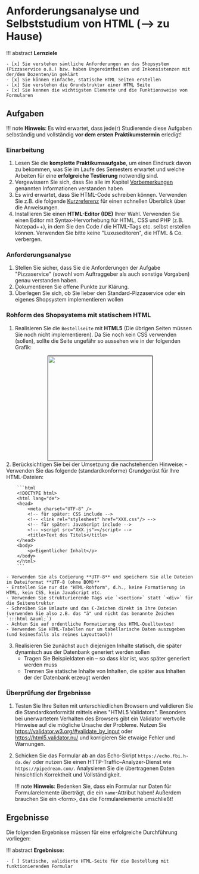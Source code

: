 # Anforderungsanalyse und Selbststudium von HTML (--> zu Hause)

!!! abstract
    **Lernziele**

    - [x] Sie verstehen sämtliche Anforderungen an das Shopsystem (Pizzaservice o.ä.) bzw. haben Ungereimtheiten und Inkonsistenzen mit der/dem Dozenten/in geklärt
    - [x] Sie können einfache, statische HTML Seiten erstellen
    - [x] Sie verstehen die Grundstruktur einer HTML Seite
    - [x] Sie kennen die wichtigsten Elemente und die Funktionsweise von Formularen

## Aufgaben

!!! note
    **Hinweis**: Es wird erwartet, dass jede\(r\) Studierende diese Aufgaben selbständig und vollständig **vor dem ersten Praktikumstermin** erledigt! 

### Einarbeitung 

1. Lesen Sie die **komplette Praktikumsaufgabe**, um einen Eindruck davon zu bekommen, was Sie im Laufe des Semesters erwartet und welche Arbeiten für eine **erfolgreiche Testierung** notwendig sind.
2. Vergewissern Sie sich, dass Sie alle im Kapitel [Vorbemerkungen](vorbemerkung.md) genannten Informationen verstanden haben 
3. Es wird erwartet, dass Sie HTML-Code schreiben können. Verwenden Sie z.B. die folgende [Kurzreferenz](https://websitesetup.org/HTML5-cheat-sheet.pdf) für einen schnellen Überblick über die Anweisungen.
4. Installieren Sie einen **HTML-Editor (IDE)** Ihrer Wahl. Verwenden Sie einen Editor mit Syntax-Hervorhebung für HTML, CSS und PHP (z.B. Notepad++), in dem Sie den Code / die HTML-Tags etc. selbst erstellen können. Verwenden Sie bitte keine "Luxuseditoren", die HTML & Co. verbergen.

### Anforderungsanalyse

1. Stellen Sie sicher, dass Sie die Anforderungen der Aufgabe "Pizzaservice" (sowohl vom Auftraggeber als auch sonstige Vorgaben) genau verstanden haben.
2. Dokumentieren Sie offene Punkte zur Klärung.
3. Überlegen Sie sich, ob Sie lieber den Standard-Pizzaservice oder ein eigenes Shopsystem implementieren wollen

### Rohform des Shopsystems mit statischem HTML

1. Realisieren Sie die `Bestellseite` mit **HTML5** (Die übrigen Seiten müssen Sie noch nicht implementieren). Da Sie noch kein CSS verwenden (sollen), sollte die Seite ungefähr so aussehen wie in der folgenden Grafik:  
<img src="../figures/Bestellung_HTML.png" alt="" style="border: 0.1em solid black; display: block; margin-left: auto; margin-right: auto; width: 20em;"/>
<!--
![](./figures/Bestellung_HTML.png)  
*Rohform der Bestellseite mit HTML - nur Inhalte und Bedienelemente, kein Layout)*
-->
2. Berücksichtigen Sie bei der Umsetzung die nachstehenden Hinweise:
    - Verwenden Sie das folgende (standardkonforme) Grundgerüst für Ihre HTML-Dateien:
  
        ```html  
        <!DOCTYPE html>
        <html lang="de">  
        <head>
            <meta charset="UTF-8" />
            <!-- für später: CSS include -->
            <!-- <link rel="stylesheet" href="XXX.css"/> -->
            <!-- für später: JavaScript include -->
            <!-- <script src="XXX.js"></script> -->
            <title>Text des Titels</title>
        </head>
        <body>
            <p>Eigentlicher Inhalt</p>
        </body>
        </html>
        ```

    - Verwenden Sie als Codierung **UTF-8** und speichern Sie alle Dateien im Dateiformat **UTF-8 (ohne BOM)**
    - Erstellen Sie nur die "HTML-Rohform", d.h., keine Formatierung in HTML, kein CSS, kein JavaScript etc.
    - Verwenden Sie strukturierende Tags wie `<section>` statt `<div>` für die Seitenstruktur
    - Schreiben Sie Umlaute und das €-Zeichen direkt in Ihre Dateien (verwenden Sie also z.B. das "ä" und nicht das benannte Zeichen  `:::html &auml;`)
    - Achten Sie auf ordentliche Formatierung des HTML-Quelltextes! 
    - Verwenden Sie HTML-Tabellen nur um tabellarische Daten auszugeben (und keinesfalls als reines Layouttool)!


3. Realisieren Sie zunächst auch diejenigen Inhalte statisch, die später dynamisch aus der Datenbank generiert werden sollen
    - Tragen Sie Beispieldaten ein – so dass klar ist, was später generiert werden muss 
    - Trennen Sie statische Inhalte von Inhalten, die später aus Inhalten der der Datenbank erzeugt werden

### Überprüfung der Ergebnisse
1. Testen Sie Ihre Seiten mit unterschiedlichen Browsern und validieren Sie die Standardkonformität mittels eines "HTML5 Validators". Besonders bei unerwartetem Verhalten des Browsers gibt ein Validator wertvolle Hinweise auf die mögliche Ursache der Probleme.
Nutzen Sie <https://validator.w3.org/#validate_by_input> oder <https://html5.validator.nu/> und korrigieren Sie etwaige Fehler und Warnungen.

2. Schicken Sie das Formular ab an das Echo-Skript `https://echo.fbi.h-da.de/` oder nutzen Sie einen HTTP-Traffic–Analyzer-Dienst wie `https://pipedream.com/`. Analysieren Sie die übertragenen Daten hinsichtlich Korrektheit und Vollständigkeit.

    !!! note
        **Hinweis**: Bedenken Sie, dass ein Formular nur Daten für Formularelemente überträgt, die ein `name`-Attribut haben! Außerdem brauchen Sie ein &lt;form&gt;, das die Formularelemente umschließt!

## Ergebnisse

Die folgenden Ergebnisse müssen für eine erfolgreiche Durchführung vorliegen:

!!! abstract
    __Ergebnisse:__

    - [ ] Statische, validierte HTML-Seite für die Bestellung mit funktionierendem Formular

